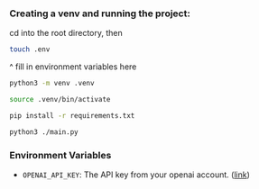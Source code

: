
### Creating a venv and running the project:
cd into the root directory, then
```bash
touch .env
```
^ fill in environment variables here
```bash
python3 -m venv .venv
```
```bash
source .venv/bin/activate
```
```bash
pip install -r requirements.txt
```
```bash
python3 ./main.py
```

### Environment Variables
- `OPENAI_API_KEY`: The API key from your openai account. ([link](https://platform.openai.com/api-keys))

